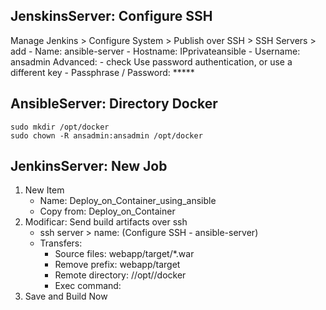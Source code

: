 ## JenskinsServer: Configure SSH
Manage Jenkins > Configure System > Publish over SSH > SSH Servers > add
	- Name: ansible-server
	- Hostname: IPprivateansible
	- Username: ansadmin
Advanced:
	- check Use password authentication, or use a different key
	- Passphrase / Password: *****

## AnsibleServer: Directory Docker
```
sudo mkdir /opt/docker
sudo chown -R ansadmin:ansadmin /opt/docker
```

## JenkinsServer: New Job
1) New Item
	- Name: Deploy_on_Container_using_ansible
	- Copy from: Deploy_on_Container
2) Modificar: Send build artifacts over ssh
	- ssh server > name: (Configure SSH - ansible-server)
	- Transfers:
		- Source files: webapp/target/*.war
		- Remove prefix: webapp/target
		- Remote directory: //opt//docker
		- Exec command:
3) Save and Build Now
